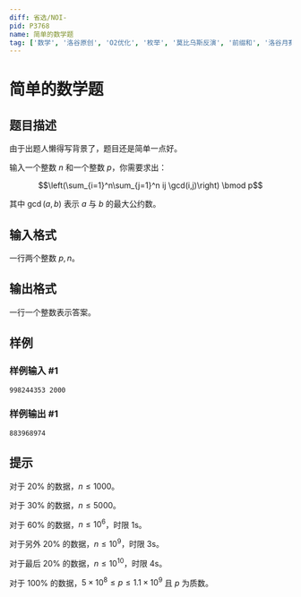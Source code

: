 ```yaml
---
diff: 省选/NOI-
pid: P3768
name: 简单的数学题
tag: ['数学', '洛谷原创', 'O2优化', '枚举', '莫比乌斯反演', '前缀和', '洛谷月赛']
---
```

# 简单的数学题
## 题目描述

由于出题人懒得写背景了，题目还是简单一点好。


输入一个整数 $n$ 和一个整数 $p$，你需要求出：

$$\left(\sum_{i=1}^n\sum_{j=1}^n ij \gcd(i,j)\right) \bmod p$$

其中 $\gcd(a,b)$ 表示 $a$ 与 $b$ 的最大公约数。

## 输入格式

一行两个整数 $p,n$。

## 输出格式

一行一个整数表示答案。
## 样例

### 样例输入 #1
```
998244353 2000
```
### 样例输出 #1
```
883968974
```
## 提示

对于 $20\%$ 的数据，$n \leq 1000$。


对于 $30\%$ 的数据，$n \leq 5000$。


对于 $60\%$ 的数据，$n \leq 10^6$，时限 1s。


对于另外 $20\%$ 的数据，$n \leq 10^9$，时限 3s。


对于最后 $20\%$ 的数据，$n \leq 10^{10}$，时限 4s。


对于 $100\%$ 的数据，$5 \times 10^8 \leq p \leq 1.1 \times 10^9$ 且 $p$ 为质数。

